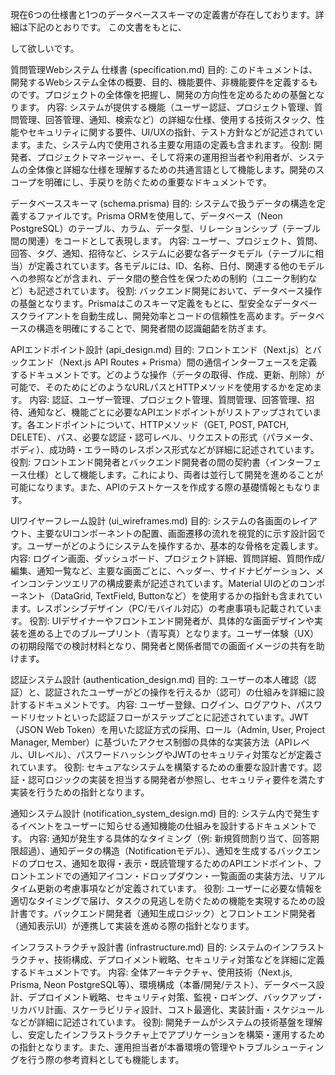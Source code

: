 現在6つの仕様書と1つのデータベーススキーマの定義書が存在しております。詳細は下記のとおりです。
この文書をもとに、

して欲しいです。


質問管理Webシステム 仕様書 (specification.md)
目的: このドキュメントは、開発するWebシステム全体の概要、目的、機能要件、非機能要件を定義するものです。プロジェクトの全体像を把握し、開発の方向性を定めるための基盤となります。
内容: システムが提供する機能（ユーザー認証、プロジェクト管理、質問管理、回答管理、通知、検索など）の詳細な仕様、使用する技術スタック、性能やセキュリティに関する要件、UI/UXの指針、テスト方針などが記述されています。また、システム内で使用される主要な用語の定義も含まれます。
役割: 開発者、プロジェクトマネージャー、そして将来の運用担当者や利用者が、システムの全体像と詳細な仕様を理解するための共通言語として機能します。開発のスコープを明確にし、手戻りを防ぐための重要なドキュメントです。

データベーススキーマ (schema.prisma)
目的: システムで扱うデータの構造を定義するファイルです。Prisma ORMを使用して、データベース（Neon PostgreSQL）のテーブル、カラム、データ型、リレーションシップ（テーブル間の関連）をコードとして表現します。
内容: ユーザー、プロジェクト、質問、回答、タグ、通知、招待など、システムに必要な各データモデル（テーブルに相当）が定義されています。各モデルには、ID、名称、日付、関連する他のモデルへの参照などが含まれ、データ間の整合性を保つための制約（ユニーク制約など）も記述されています。
役割: バックエンド開発において、データベース操作の基盤となります。Prismaはこのスキーマ定義をもとに、型安全なデータベースクライアントを自動生成し、開発効率とコードの信頼性を高めます。データベースの構造を明確にすることで、開発者間の認識齟齬を防ぎます。

APIエンドポイント設計 (api_design.md)
目的: フロントエンド（Next.js）とバックエンド（Next.js API Routes + Prisma）間の通信インターフェースを定義するドキュメントです。どのような操作（データの取得、作成、更新、削除）が可能で、そのためにどのようなURLパスとHTTPメソッドを使用するかを定めます。
内容: 認証、ユーザー管理、プロジェクト管理、質問管理、回答管理、招待、通知など、機能ごとに必要なAPIエンドポイントがリストアップされています。各エンドポイントについて、HTTPメソッド（GET, POST, PATCH, DELETE）、パス、必要な認証・認可レベル、リクエストの形式（パラメータ、ボディ）、成功時・エラー時のレスポンス形式などが詳細に記述されています。
役割: フロントエンド開発者とバックエンド開発者の間の契約書（インターフェース仕様）として機能します。これにより、両者は並行して開発を進めることが可能になります。また、APIのテストケースを作成する際の基礎情報ともなります。

UIワイヤーフレーム設計 (ui_wireframes.md)
目的: システムの各画面のレイアウト、主要なUIコンポーネントの配置、画面遷移の流れを視覚的に示す設計図です。ユーザーがどのようにシステムを操作するか、基本的な骨格を定義します。
内容: ログイン画面、ダッシュボード、プロジェクト詳細、質問詳細、質問作成/編集、通知一覧など、主要な画面ごとに、ヘッダー、サイドナビゲーション、メインコンテンツエリアの構成要素が記述されています。Material UIのどのコンポーネント（DataGrid, TextField, Buttonなど）を使用するかの指針も含まれています。レスポンシブデザイン（PC/モバイル対応）の考慮事項も記載されています。
役割: UIデザイナーやフロントエンド開発者が、具体的な画面デザインや実装を進める上でのブループリント（青写真）となります。ユーザー体験（UX）の初期段階での検討材料となり、開発者と関係者間での画面イメージの共有を助けます。

認証システム設計 (authentication_design.md)
目的: ユーザーの本人確認（認証）と、認証されたユーザーがどの操作を行えるか（認可）の仕組みを詳細に設計するドキュメントです。
内容: ユーザー登録、ログイン、ログアウト、パスワードリセットといった認証フローがステップごとに記述されています。JWT（JSON Web Token）を用いた認証方式の採用、ロール（Admin, User, Project Manager, Member）に基づいたアクセス制御の具体的な実装方法（APIレベル、UIレベル）、パスワードハッシングやJWTのセキュリティ対策などが定義されています。
役割: セキュアなシステムを構築するための重要な設計書です。認証・認可ロジックの実装を担当する開発者が参照し、セキュリティ要件を満たす実装を行うための指針となります。

通知システム設計 (notification_system_design.md)
目的: システム内で発生するイベントをユーザーに知らせる通知機能の仕組みを設計するドキュメントです。
内容: 通知が発生する具体的なタイミング（例: 新規質問割り当て、回答期限超過）、通知データの構造（Notificationモデル）、通知を生成するバックエンドのプロセス、通知を取得・表示・既読管理するためのAPIエンドポイント、フロントエンドでの通知アイコン・ドロップダウン・一覧画面の実装方法、リアルタイム更新の考慮事項などが定義されています。
役割: ユーザーに必要な情報を適切なタイミングで届け、タスクの見逃しを防ぐための機能を実現するための設計書です。バックエンド開発者（通知生成ロジック）とフロントエンド開発者（通知表示UI）が連携して実装を進める際の指針となります。

インフラストラクチャ設計書 (infrastructure.md)
目的: システムのインフラストラクチャ、技術構成、デプロイメント戦略、セキュリティ対策などを詳細に定義するドキュメントです。
内容: 全体アーキテクチャ、使用技術（Next.js, Prisma, Neon PostgreSQL等）、環境構成（本番/開発/テスト）、データベース設計、デプロイメント戦略、セキュリティ対策、監視・ロギング、バックアップ・リカバリ計画、スケーラビリティ設計、コスト最適化、実装計画・スケジュールなどが詳細に記述されています。
役割: 開発チームがシステムの技術基盤を理解し、安定したインフラストラクチャ上でアプリケーションを構築・運用するための指針となります。また、運用担当者が本番環境の管理やトラブルシューティングを行う際の参考資料としても機能します。